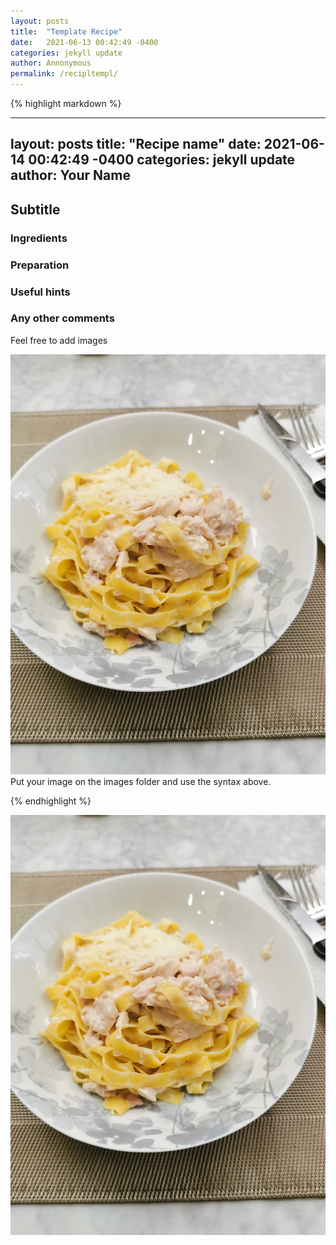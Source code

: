```yaml
---
layout: posts
title:  "Template Recipe"
date:   2021-06-13 00:42:49 -0400
categories: jekyll update
author: Annonymous
permalink: /recipltempl/
---
```



{% highlight markdown %}

---
layout: posts
title:  "Recipe name"
date:   2021-06-14 00:42:49 -0400
categories: jekyll update
author: Your Name
---


## Subtitle

### Ingredients

### Preparation

### Useful hints

### Any other comments

Feel free to add images


![A nice picture of my food can be added with this syntax](/images/test1.jpg)
Put your image on the images folder and use the syntax above. 

{% endhighlight %}

![A nice picture of my food](/images/test1.jpg)